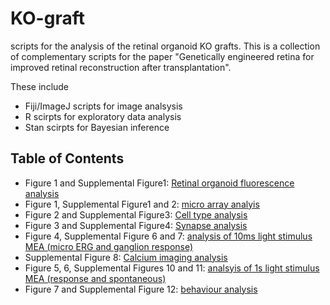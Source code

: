 # KO-graft
scripts for the analysis of the retinal organoid KO grafts. This is a collection of complementary scripts for the paper "Genetically engineered retina for improved retinal reconstruction after transplantation". 

These include 

* Fiji/ImageJ scripts for image analsysis
* R scirpts for exploratory data analysis
* Stan scirpts for Bayesian inference

## Table of Contents

- Figure 1 and Supplemental Figure1: [Retinal organoid fluorescence analysis](organoid%20fluorescence)
- Figure 1, Supplemental Figure1 and 2: [micro array analyis](organoid%20microarray)
- Figure 2 and Supplemental Figure3: [Cell type analysis](cell%20type)
- Figure 3 and Supplemental Figure4: [Synapse analysis](synapse)
- Figure 4, Supplemental Figure 6 and 7: [analysis of 10ms light stimulus MEA (micro ERG and ganglion response)](mERG)
- Supplemental Figure 8: [Calcium imaging analysis](two%20photon)
- Figure 5, 6, Supplemental Figures 10 and 11: [analsyis of 1s light stimulus MEA (response and spontaneous)](RGC_1s)
- Figure 7 and Supplemental Figure 12: [behaviour analysis](SAS)
